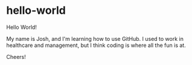 # hello-world

Hello World!

My name is Josh, and I'm learning how to use GitHub. 
I used to work in healthcare and management, but I think coding is where all the fun is at.

Cheers!
